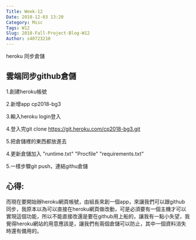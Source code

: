 ```yaml
---
Title: Week-12
Date: 2018-12-03 13:20
Category: Misc
Tags: W12
Slug: 2018-Fall-Project-Blog-W12
Author: s40723210
---
```


heroku 同步倉儲

<!-- PELICAN_END_SUMMARY -->

雲端同步github倉儲
----

1.創建heroku帳號

2.新增app cp2018-bg3

3.輸入heroku login登入

4.登入完git clone https://git.heroku.com/cp2018-bg3.git

5.把倉儲裡的東西都放進去

4.更新倉儲加入 "runtime.txt" "Procfile" "requirements.txt"

5.一樣步驟git push，連結githu倉儲

心得:
----

而現在要開始辦heroku網頁帳號，由組長來創一個app，來讓我們可以跟github同步，我原本以為可以直接在heroku網頁做改動，可是必須要有一個主機才可以實現這個功能，所以不能直接改還是要在github用上船的，讓我有一點小失望，我覺得heroku網站的用意應該是，讓我們有兩個倉儲可以防止，其中一個資料消失時還有備用的。




